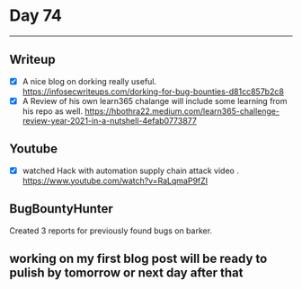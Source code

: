 # Day 74
___
## Writeup
- [x] A nice blog on dorking really useful.
https://infosecwriteups.com/dorking-for-bug-bounties-d81cc857b2c8
- [x] A Review of his own learn365 chalange will include some learning from his repo as well.
https://hbothra22.medium.com/learn365-challenge-review-year-2021-in-a-nutshell-4efab0773877

## Youtube

- [x] watched Hack with automation supply chain attack video .
https://www.youtube.com/watch?v=RaLqmaP9fZI



## BugBountyHunter

Created 3 reports for previously found bugs on barker.

## working on my first blog post will be ready to pulish by tomorrow or next day after that
